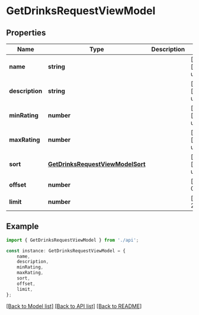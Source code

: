 # GetDrinksRequestViewModel


## Properties

Name | Type | Description | Notes
------------ | ------------- | ------------- | -------------
**name** | **string** |  | [optional] [default to undefined]
**description** | **string** |  | [optional] [default to undefined]
**minRating** | **number** |  | [optional] [default to undefined]
**maxRating** | **number** |  | [optional] [default to undefined]
**sort** | [**GetDrinksRequestViewModelSort**](GetDrinksRequestViewModelSort.md) |  | [optional] [default to undefined]
**offset** | **number** |  | [default to 0]
**limit** | **number** |  | [default to 25]

## Example

```typescript
import { GetDrinksRequestViewModel } from './api';

const instance: GetDrinksRequestViewModel = {
    name,
    description,
    minRating,
    maxRating,
    sort,
    offset,
    limit,
};
```

[[Back to Model list]](../README.md#documentation-for-models) [[Back to API list]](../README.md#documentation-for-api-endpoints) [[Back to README]](../README.md)
